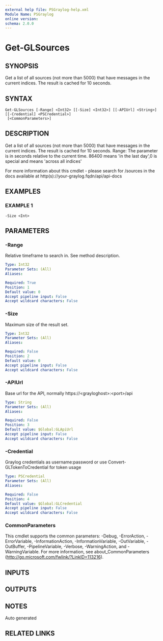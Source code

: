 ```yaml
---
external help file: PSGraylog-help.xml
Module Name: PSGraylog
online version:
schema: 2.0.0
---
```


# Get-GLSources

## SYNOPSIS
Get a list of all sources (not more than 5000) that have messages in the current indices.
The result is cached for 10 seconds.

## SYNTAX

```
Get-GLSources [-Range] <Int32> [[-Size] <Int32>] [[-APIUrl] <String>] [[-Credential] <PSCredential>]
 [<CommonParameters>]
```

## DESCRIPTION
Get a list of all sources (not more than 5000) that have messages in the current indices.
The result is cached for 10 seconds.
Range: The parameter is in seconds relative to the current time.
86400 means 'in the last day',0 is special and means 'across all indices'

For more information about this cmdlet - please search for /sources in the docs available at http(s)://your-graylog.fqdn/api/api-docs

## EXAMPLES

### EXAMPLE 1
```
-Size <Int>
```

## PARAMETERS

### -Range
Relative timeframe to search in.
See method description.

```yaml
Type: Int32
Parameter Sets: (All)
Aliases:

Required: True
Position: 1
Default value: 0
Accept pipeline input: False
Accept wildcard characters: False
```

### -Size
Maximum size of the result set.

```yaml
Type: Int32
Parameter Sets: (All)
Aliases:

Required: False
Position: 2
Default value: 0
Accept pipeline input: False
Accept wildcard characters: False
```

### -APIUrl
Base url for the API, normally https://\<grayloghost\>:\<port\>/api

```yaml
Type: String
Parameter Sets: (All)
Aliases:

Required: False
Position: 3
Default value: $Global:GLApiUrl
Accept pipeline input: False
Accept wildcard characters: False
```

### -Credential
Graylog credentials as username:password or use Convert-GLTokenToCredential for token usage

```yaml
Type: PSCredential
Parameter Sets: (All)
Aliases:

Required: False
Position: 4
Default value: $Global:GLCredential
Accept pipeline input: False
Accept wildcard characters: False
```

### CommonParameters
This cmdlet supports the common parameters: -Debug, -ErrorAction, -ErrorVariable, -InformationAction, -InformationVariable, -OutVariable, -OutBuffer, -PipelineVariable, -Verbose, -WarningAction, and -WarningVariable. For more information, see about_CommonParameters (http://go.microsoft.com/fwlink/?LinkID=113216).

## INPUTS

## OUTPUTS

## NOTES
Auto generated

## RELATED LINKS
